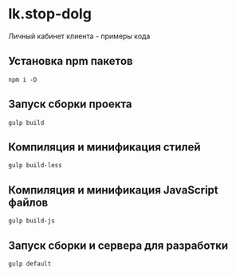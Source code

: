 # lk.stop-dolg

Личный кабинет клиента - примеры кода

## Установка npm пакетов

```
npm i -D
```

## Запуск сборки проекта

```
gulp build
```

## Компиляция и минификация стилей

```
gulp build-less
```

## Компиляция и минификация JavaScript файлов

```
gulp build-js
```

## Запуск сборки и сервера для разработки

```
gulp default
```
